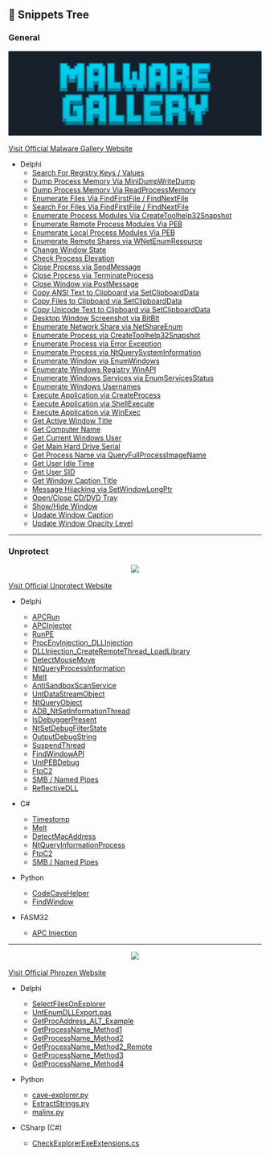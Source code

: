 ## 🌳 Snippets Tree

### General

<p align="center">
  <img src="Images/mgallery.png"/>
</p>

[Visit Official Malware Gallery Website](https://www.malwaregallery.com)

* Delphi
	* [Search For Registry Keys / Values](Malware%20Gallery/search-for-registry-keys-values.pas)
	* [Dump Process Memory Via MiniDumpWriteDump](Malware%20Gallery/dump-process-memory-via-minidumpwritedump.pas)
	* [Dump Process Memory Via ReadProcessMemory](Malware%20Gallery/dump-process-memory-via-readprocessmemory.pas)
	* [Enumerate Files Via FindFirstFile / FindNextFile](Malware%20Gallery/enumerate-files-via-FindFirstFile-FindNextFile.pas)
	* [Search For Files Via FindFirstFile / FindNextFile](Malware%20Gallery/search-for-files-via-FindFirstFile-FindNextFile.pas)
	* [Enumerate Process Modules Via CreateToolhelp32Snapshot](Malware%20Gallery/enumerate-process-modules-via-CreateToolhelp32Snapshot.pas)
	* [Enumerate Remote Process Modules Via PEB](Malware%20Gallery/enumerate-remote-process-modules-via-peb.pas)
	* [Enumerate Local Process Modules Via PEB](Malware%20Gallery/enumerate-local-process-modules-via-peb.pas)
	* [Enumerate Remote Shares via WNetEnumResource](Malware%20Gallery/enumerate-remote-shares-via-WNetEnumResource.pas)
	* [Change Window State](Malware%20Gallery/change-window-state.pas)
	* [Check Process Elevation](Malware%20Gallery/check-process-elevation.pas)
	* [Close Process via SendMessage](Malware%20Gallery/close-process-via-SendMessage.pas)
	* [Close Process via TerminateProcess](Malware%20Gallery/close-process-via-TerminateProcess.pas)
	* [Close Window via PostMessage](Malware%20Gallery/close-window-via-PostMessage.pas)
	* [Copy ANSI Text to Clipboard via SetClipboardData](Malware%20Gallery/copy-ansi-text-to-clipboard-via-SetClipboardData.pas)
	* [Copy Files to Clipboard via SetClipboardData](Malware%20Gallery/copy-files-to-clipboard-via-SetClipboardData.pas)
	* [Copy Unicode Text to Clipboard via SetClipboardData](Malware%20Gallery/copy-unicode-text-to-clipboard-via-SetClipboardData.pas)
	* [Desktop Window Screenshot via BitBlt](Malware%20Gallery/desktop-window-screenshot-via-BitBlt.pas)
	* [Enumerate Network Share via NetShareEnum](Malware%20Gallery/enumerate-network-share-via-NetShareEnum.pas)
	* [Enumerate Process via CreateToolhelp32Snapshot](Malware%20Gallery/enumerate-process-via-createtoolhelp32snapshot.pas)
	* [Enumerate Process via Error Exception](Malware%20Gallery/enumerate-process-via-error-exception.pas)
	* [Enumerate Process via NtQuerySystemInformation](Malware%20Gallery/enumerate-process-via-NtQuerySystemInformation.pas)
	* [Enumerate Window via EnumWindows](Malware%20Gallery/enumerate-window-via-EnumWindows.pas)
	* [Enumerate Windows Registry WinAPI](Malware%20Gallery/enumerate-windows-registry-winapi.pas)
	* [Enumerate Windows Services via EnumServicesStatus](Malware%20Gallery/enumerate-windows-services-via-EnumServicesStatus.pas)
	* [Enumerate Windows Usernames](Malware%20Gallery/enumerate-windows-usernames.pas)
	* [Execute Application via CreateProcess](Malware%20Gallery/execute-application-via-CreateProcess.pas)
	* [Execute Application via ShellExecute](Malware%20Gallery/execute-application-via-ShellExecute.pas)
	* [Execute Application via WinExec](Malware%20Gallery/execute-application-via-winexec.pas)
	* [Get Active Window Title](Malware%20Gallery/get-active-window-title.pas)
	* [Get Computer Name](Malware%20Gallery/get-computer-name.pas)
	* [Get Current Windows User](Malware%20Gallery/get-current-windows-user.pas)
	* [Get Main Hard Drive Serial](Malware%20Gallery/get-main-hard-drive-serial.pas)
	* [Get Process Name via QueryFullProcessImageName](Malware%20Gallery/get-process-name-via-queryfullprocessimagename.pas)
	* [Get User Idle Time](Malware%20Gallery/get-user-idle-time.pas)
	* [Get User SID](Malware%20Gallery/get-user-sid.pas)
	* [Get Window Caption Title](Malware%20Gallery/get-window-caption-title.pas)
	* [Message Hijacking via SetWindowLongPtr](Malware%20Gallery/message-hijacking-via-SetWindowLongPtr.pas)
	* [Open/Close CD/DVD Tray](Malware%20Gallery/open-close-cddvd-tray.pas)
	* [Show/Hide Window](Malware%20Gallery/show-hide-window.pas)
	* [Update Window Caption](Malware%20Gallery/update-window-caption.pas)
	* [Update Window Opacity Level](Malware%20Gallery/update-window-opacity-level.pas)

---

### Unprotect

<p align="center">
  <img src="Images/Unprotect.png"/>
</p>

[Visit Official Unprotect Website](https://unprotect.it)

* Delphi
	* [APCRun](Unprotect/Delphi/APCRun.dpr)
	* [APCInjector](Unprotect/Delphi/APCInjector.dpr)
	* [RunPE](Unprotect/Delphi/RunPE.dpr)
	* [ProcEnvInjection_DLLInjection](Unprotect/Delphi/ProcEnvInjection_DLLInjection.dpr)
	* [DLLInjection_CreateRemoteThread_LoadLibrary](Unprotect/Delphi//DLLInjection_CreateRemoteThread_LoadLibrary.dpr)
	* [DetectMouseMove](Unprotect/Delphi/DetectMouseMove.dpr)
	* [NtQueryProcessInformation](Unprotect/Delphi/NtQueryProcessInformation.dpr)
	* [Melt](Unprotect/Delphi/Melt.dpr)
	* [AntiSandboxScanService](Unprotect/Delphi/AntiSandboxScanService.dpr)
	* [UntDataStreamObject](Unprotect/Delphi/UntDataStreamObject.pas)
	* [NtQueryObject](Unprotect/Delphi/NtQueryObject.dpr)
	* [ADB_NtSetInformationThread](Unprotect/Delphi/ADB_NtSetInformationThread.dpr)
	* [IsDebuggerPresent](Unprotect/Delphi/IsDebuggerPresent.dpr)
	* [NtSetDebugFilterState](Unprotect/Delphi/NtSetDebugFilterState.dpr)
	* [OutputDebugString](Unprotect/Delphi/OutputDebugString.dpr)
	* [SuspendThread](Unprotect/Delphi/SuspendThread.dpr)
	* [FindWindowAPI](Unprotect/Delphi/FindWindowAPI.dpr)
	* [UntPEBDebug](Unprotect/Delphi/UntPEBDebug.pas)
	* [FtpC2](Unprotect/Delphi/FtpC2.pas)
	* [SMB / Named Pipes](Unprotect/Delphi/NamedPipes_SMB.pas)
	* [ReflectiveDLL](Unprotect/Delphi/ReflectiveDLL.dpr)



* C#
	* [Timestomp](Unprotect/CS/Timestomp.cs)
	* [Melt](Unprotect/CS/Melt.cs)
	* [DetectMacAddress](Unprotect/CS/DetectMacAddress.cs)
	* [NtQueryInformationProcess](Unprotect/CS/NtQueryInformationProcess.cs)
	* [FtpC2](Unprotect/CS/FtpC2.cs)
	* [SMB / Named Pipes](Unprotect/CS/NamedPipes_SMB.cs)


* Python
	* [CodeCaveHelper](Unprotect/Python/CodeCaveHelper.py)
	* [FindWindow](Unprotect/Python/FindWindow.py)

 * FASM32
	* [APC Injection](Unprotect/FASM/x32/apc_injection.asm)

---

<p align="center">
  <img src="Images/Phrozen.png"/>
</p>

[Visit Official Phrozen Website](https://www.phrozen.io)

* Delphi
	* [SelectFilesOnExplorer](Delphi/SelectFilesOnExplorer/)
	* [UntEnumDLLExport.pas](Delphi/UntEnumDLLExport.pas)
	* [GetProcAddress_ALT_Example](Delphi/GetProcAddress_ALT_Example.pas)
	* [GetProcessName_Method1](Delphi/GetProcessName_Method1.pas)
	* [GetProcessName_Method2](Delphi/GetProcessName_Method2.pas)
	* [GetProcessName_Method2_Remote](Delphi/GetProcessName_Method2_Remote.pas)
	* [GetProcessName_Method3](Delphi/GetProcessName_Method3.pas)
	* [GetProcessName_Method4](Delphi/GetProcessName_Method4.pas)

* Python
  	* [cave-explorer.py](Python/cave-explorer.py)
	* [ExtractStrings.py](Python/ExtractStrings.py)
	* [malinx.py](Python/malinx.py)

* CSharp (C#)
	* [CheckExplorerExeExtensions.cs](CS/CheckExplorerExeExtensions.cs)